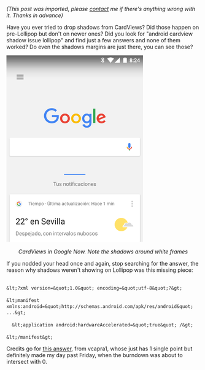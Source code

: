 *(This post was imported, please [contact](#/contact) me if there's anything wrong with it. Thanks in advance)*

Have you ever tried to drop shadows from CardViews? Did those happen on pre-Lollipop but don't on newer ones? Did you look for "android cardview shadow issue lollipop" and find just a few answers and none of them worked? Do even the shadows margins are just there, you can see those?

<img class="aligncenter size-full wp-image-98" src="items/images/googlenowcardviewsshadows.png" alt="Google Now CardViews' Shadows" width="356" height="486" />
<p style="text-align:center;"><em>CardViews in Google Now. Note the shadows around white frames</em></p>
If you nodded your head once and again, stop searching for the answer, the reason why shadows weren't showing on Lollipop was this missing piece:

```c-sharp

&lt;?xml version=&quot;1.0&quot; encoding=&quot;utf-8&quot;?&gt;

&lt;manifest xmlns:android=&quot;http://schemas.android.com/apk/res/android&quot; ...&gt;

  &lt;application android:hardwareAccelerated=&quot;true&quot; /&gt;

&lt;/manifest&gt;

```

Credits go for <a href="http://stackoverflow.com/a/30949352">this answer</a>, from vcapra1, whose just has 1 single point but definitely made my day past Friday, when the burndown was about to intersect with 0.